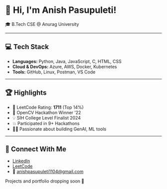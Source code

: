 # 👋 Hi, I'm Anish Pasupuleti!                     
                                                  
🎓 B.Tech CSE @ Anurag University       
 
---                                              
                                                 
## 💻 Tech Stack                                
                   
- **Languages:** Python, Java, JavaScript, C, HTML, CSS               
- **Cloud & DevOps:** Azure, AWS, Docker, Kubernetes     
- **Tools:** GitHub, Linux, Postman, VS Code   
 
--- 
 
## 🏆 Highlights

- 🧠 LeetCode Rating: **1711** (Top 14%) 
- 🥇 OpenCV Hackathon Winner ’22
- 💡 SIH College Level Finalist 2024
- 💥 Participated in 9+ Hackathons
- 👨‍💻 Passionate about building GenAI, ML tools

--- 

## 🔗 Connect With Me

- [LinkedIn](https://www.linkedin.com/in/anishpasupuleti/)
- [LeetCode](https://leetcode.com/u/AnishSai/)
- 📧 anishpasupuleti1104@gmail.com

Projects and portfolio dropping soon 🚀
